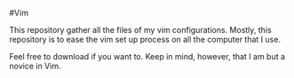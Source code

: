 #Vim

This repository gather all the files of my vim configurations. Mostly, this repository is to ease the vim set up process on all the computer that I use. 

Feel free to download if you want to. Keep in mind, however, that I am but a novice in Vim. 


